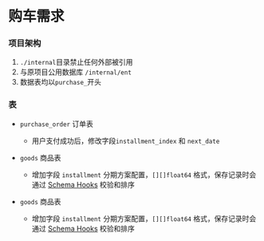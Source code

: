 # 购车需求

### 项目架构

1. `./internal`目录禁止任何外部被引用
2. 与原项目公用数据库 `/internal/ent`
3. 数据表均以`purchase_`开头


### 表
- `purchase_order` 订单表
  - 用户支付成功后，修改字段`installment_index` 和 `next_date`

- `goods` 商品表
  - 增加字段 `installment` 分期方案配置，`[][]float64` 格式，保存记录时会通过 [Schema Hooks](https://entgo.io/docs/hooks/#schema-hooks) 校验和排序

- `goods` 商品表
    - 增加字段 `installment` 分期方案配置，`[][]float64` 格式，保存记录时会通过 [Schema Hooks](https://entgo.io/docs/hooks/#schema-hooks) 校验和排序
